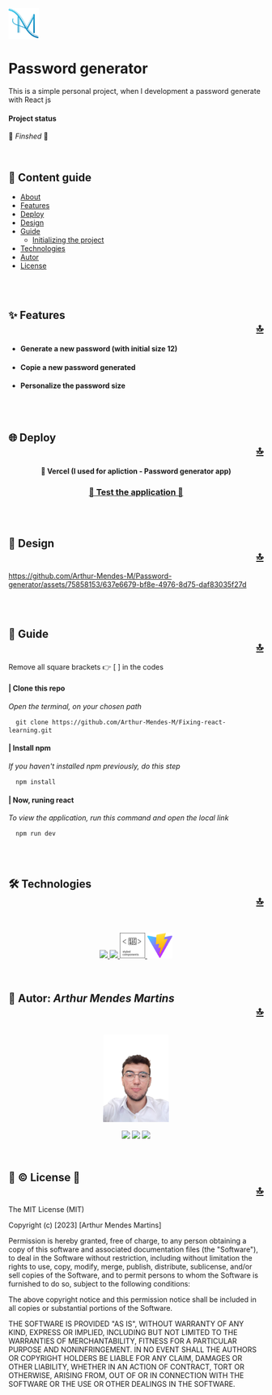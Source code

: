 <img src="./public/githubAssets/logoAzul.svg" alt="Personal logo" id="about" width="60" />
<h1>Password generator</h1>

<p>This is a simple personal project, when I development a password generate with React js</p>

<h4>Project status</h4>

:confetti_ball: <i>Finshed</i> :confetti_ball:
<!-- https://github.com/markdown-templates/markdown-emojis -->
<br />
<h2>👣 Content guide</h2>

<!-- 
  Possible Changes 
  
   *[Preview](#preview) 
   * [Deploy](#deploy)
 
 -->

* [About](#about)
* [Features](#features)
* [Deploy](#deploy)
* [Design](#design)
* [Guide](#guide)
  * [Initializing the project](#initializing)
* [Technologies](#technologies)
* [Autor](#autor)
* [License](#license)

<br />
<br />

<h2 id="features">
  ✨ Features
  <div align="right"><a href="#about">🔝</a></div>
</h2>

<ul>
  <li>
    <h4>Generate a new password (with initial size 12)</h4>
  </li>

  <li>
    <h4>Copie a new password generated</h4>
  </li>

  <li>
    <h4>Personalize the password size</h4>
  </li>
</ul>

<br />
<br />

<h2 id="deploy">
  🌐 Deploy
  <div align="right"><a href="#about">🔝</a></div>  
</h2>

<div align="center">  
  <h4>📱 Vercel (I used for apliction - Password generator app)</h4>
  
  <h3><a href="https://password-generator-amendes.vercel.app/">🚀 Test the application 🚀</a></h3>
</div>

<br />
<br />

<h2 id="design">
  🎨 Design
  <div align="right"><a href="#about">🔝</a></div>  
</h2>

<div>  

https://github.com/Arthur-Mendes-M/Password-generator/assets/75858153/637e6679-bf8e-4976-8d75-daf83035f27d

</div>

<br />
<br />

<div>
  <h2 id="guide">
    🧭 Guide
    <div align="right"><a href="#about">🔝</a></div>
  </h2>
</div>
<p>Remove all square brackets 👉 [ ] in the codes<p>


<h4 id="initializing">| Clone this repo</h4>
<p><i>Open the terminal, on your chosen path</i></p>

```
  git clone https://github.com/Arthur-Mendes-M/Fixing-react-learning.git
```

<h4>| Install npm</h4>
<p><i>If you haven't installed npm previously, do this step</i></p>

```
  npm install
```

<h4>| Now, runing react</h4>
<p><i>To view the application, run this command and open the local link</i></p>

```
  npm run dev
```

<br />
<br />

<h2 id="technologies">
  🛠 Technologies
  <div align="right"><a href="#about">🔝</a></div>
</h2>

<br />
<br />

<div align="center">
  <a href="[google.com](https://github.com/Arthur-Mendes-M)">
    <img src="https://cdn.jsdelivr.net/gh/devicons/devicon/icons/html5/html5-original.svg" width="50"/>
  </a> 
  <a href="[google.com](https://github.com/Arthur-Mendes-M)">
    <img src="https://cdn.jsdelivr.net/gh/devicons/devicon/icons/react/react-original-wordmark.svg" width="50"/>
  </a> 
  <a href="[google.com](https://github.com/Arthur-Mendes-M)">
    <img src="./public/githubAssets/styledComponents-logo.svg" width="50"/>
  </a>
  <a href="[google.com](https://github.com/Arthur-Mendes-M)">
    <img src="./public/githubAssets/vite-logo.svg" width="50"/>
  </a>
</div>

<br />
<br />

<h2 id="autor">
  🥷 Autor: <i>Arthur Mendes Martins</i>
  <div align="right"><a href="#about">🔝</a></div>
</h2>

<div align="center"><br/>
  <img src="./public/githubAssets/profilePhoto.png" alt="Autor: Arthur Mendes" width="130" />

  <br />

  <a href="mailto:arthurmendesmartins0105@gmail.com" target="_blank"/><img src="https://img.shields.io/badge/Gmail-1f1f1f?style=for-the-badge&logo=gmail&logoColor=white"></a>
  <a href="https://www.linkedin.com/in/arthur-mendes-martins-b7ba6a1b8" target="_blank">  <img src="https://img.shields.io/badge/LinkedIn-0077B5?style=for-the-badge&logo=linkedin&logoColor=white"/></a>
  <a href="https://www.instagram.com/arthurm_mendes/" target="_blank"><img src="https://img.shields.io/badge/Instagram-E4405F?style=for-the-badge&logo=instagram&logoColor=white"/></a>
</div>

<br />

<h2 id="license">
  🚨 © License 🚨
  <div align="right"><a href="#about">🔝</a></div>
</h2>

The MIT License (MIT)

Copyright (c) [2023] [Arthur Mendes Martins]

Permission is hereby granted, free of charge, to any person obtaining a copy of
this software and associated documentation files (the "Software"), to deal in
the Software without restriction, including without limitation the rights to
use, copy, modify, merge, publish, distribute, sublicense, and/or sell copies of
the Software, and to permit persons to whom the Software is furnished to do so,
subject to the following conditions:

The above copyright notice and this permission notice shall be included in all
copies or substantial portions of the Software.

THE SOFTWARE IS PROVIDED "AS IS", WITHOUT WARRANTY OF ANY KIND, EXPRESS OR
IMPLIED, INCLUDING BUT NOT LIMITED TO THE WARRANTIES OF MERCHANTABILITY, FITNESS
FOR A PARTICULAR PURPOSE AND NONINFRINGEMENT. IN NO EVENT SHALL THE AUTHORS OR
COPYRIGHT HOLDERS BE LIABLE FOR ANY CLAIM, DAMAGES OR OTHER LIABILITY, WHETHER
IN AN ACTION OF CONTRACT, TORT OR OTHERWISE, ARISING FROM, OUT OF OR IN
CONNECTION WITH THE SOFTWARE OR THE USE OR OTHER DEALINGS IN THE SOFTWARE.

